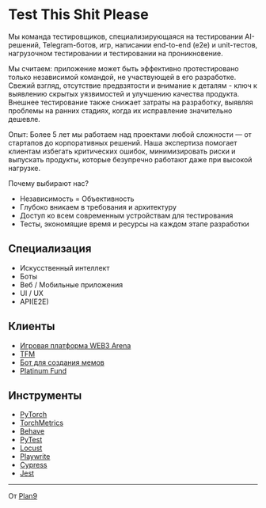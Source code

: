 # Test This Shit Please

Мы команда тестировщиков, специализирующаяся на тестировании AI-решений, Telegram-ботов, игр, написании end-to-end (e2e) и unit-тестов, нагрузочном тестировании и тестировании на проникновение.

Мы считаем: приложение может быть эффективно протестировано только независимой командой, не участвующей в его разработке. Свежий взгляд, отсутствие предвзятости и внимание к деталям - ключ к выявлению скрытых уязвимостей и улучшению качества продукта. Внешнее тестирование также снижает затраты на разработку, выявляя проблемы на ранних стадиях, когда их исправление значительно дешевле.

Опыт: Более 5 лет мы работаем над проектами любой сложности — от стартапов до корпоративных решений. Наша экспертиза помогает клиентам избегать критических ошибок, минимизировать риски и выпускать продукты, которые безупречно работают даже при высокой нагрузке.

Почему выбирают нас?

- Независимость = Объективность
- Глубоко вникаем в требования и архитектуру 
- Доступ ко всем современным устройствам для тестирования
- Тесты, экономящие время и ресурсы на каждом этапе разработки


## Специализация
- Искусственный интеллект
- Боты
- Веб / Мобильные приложения
- UI / UX
- API(E2E)

## Клиенты
- [Игровая платформа WEB3 Arena](https://arenavs.com)
- [TFM](https://tfm.com)
- [Бот для создания мемов](https://t.me/MemesLabBot)
- [Platinum Fund](https://platinum.fund)

## Инструменты
- [PyTorch](https://pytorch.org)
- [TorchMetrics](https://lightning.ai/docs/torchmetrics/stable)
- [Behave](https://behave.readthedocs.io)
- [PyTest](https://docs.pytest.org)
- [Locust](https://locust.io)
- [Playwrite](https://playwright.dev)
- [Cypress](https://www.cypress.io)
- [Jest](https://jestjs.io)

---

От <a href="https://plan9.tech" target="_blank">Plan9</a>
